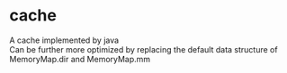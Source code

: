 # cache
 A cache implemented by java  
 Can be further more optimized by replacing the default data structure of MemoryMap.dir and MemoryMap.mm
